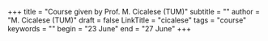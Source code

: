 +++
title = "Course given by Prof. M. Cicalese (TUM)"
subtitle = ""
author = "M. Cicalese (TUM)"
draft = false
LinkTitle = "cicalese"
tags = "course"
keywords = ""
begin = "23 June"
end = "27 June"
+++

